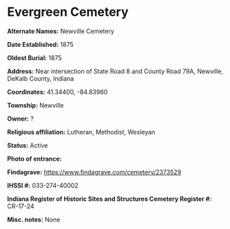# Evergreen Cemetery

**Alternate Names:** Newville Cemetery

**Date Established:** 1875

**Oldest Burial:** 1875

**Address:** Near intersection of State Road 8 and County Road 79A, Newville, DeKalb County, Indiana

**Coordinates:** 41.34400, -84.83960

**Township:** Newville

**Owner:** ?

**Religious affiliation:** Lutheran, Methodist, Wesleyan

**Status:** Active

**Photo of entrance:**

**Findagrave:** https://www.findagrave.com/cemetery/2373529

**IHSSI #:** 033-274-40002

**Indiana Register of Historic Sites and Structures Cemetery Register #:** CR-17-24

**Misc. notes:** None
